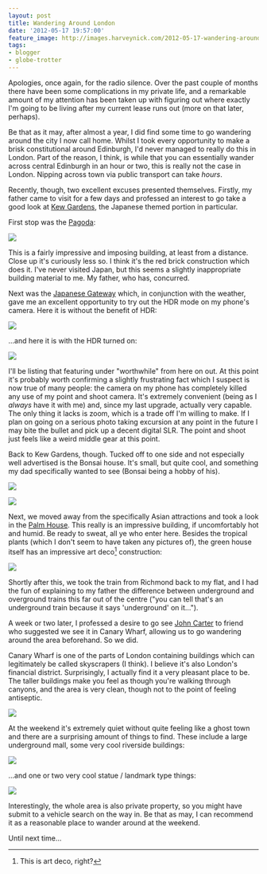 ```yaml
---
layout: post
title: Wandering Around London
date: '2012-05-17 19:57:00'
feature_image: http://images.harveynick.com/2012-05-17-wandering-around-london_IMG_0456.jpg
tags:
- blogger
- globe-trotter
---
```


Apologies, once again, for the radio silence. Over the past couple of months there have been some complications in my private life, and a remarkable amount of my attention has been taken up with figuring out where exactly I'm going to be living after my current lease runs out (more on that later, perhaps).

Be that as it may, after almost a year, I did find some time to go wandering around the city I now call home. Whilst I took every opportunity to make a brisk constitutional around Edinburgh, I'd never managed to really do this in London. Part of the reason, I think, is while that you can essentially wander across central Edinburgh in an hour or two, this is really not the case in London. Nipping across town via public transport can take _hours_.

Recently, though, two excellent excuses presented themselves. Firstly, my father came to visit for a few days and professed an interest to go take a good look at [Kew Gardens], the Japanese themed portion in particular.

[Kew Gardens]: http://www.kew.org/

<!-- More -->

First stop was the [Pagoda]:

[Pagoda]: http://www.kew.org/visit-kew-gardens/garden-attractions-A-Z/Pagoda.htm

![](http://images.harveynick.com/2012-05-17-wandering-around-london_IMG_0402.jpg)

This is a fairly impressive and imposing building, at least from a distance. Close up it's curiously less so. I think it's the red brick construction which does it. I've never visited Japan, but this seems a slightly inappropriate building material to me. My father, who has, concurred.

Next was the [Japanese Gateway] which, in conjunction with the weather, gave me an excellent opportunity to try out the HDR mode on my phone's camera. Here it is without the benefit of HDR:

[Japanese Gateway]: http://www.kew.org/visit-kew-gardens/garden-attractions-A-Z/japanese-gateway.htm

![](http://images.harveynick.com/2012-05-17-wandering-around-london_IMG_0408.jpg)

…and here it is with the HDR turned on:

![](http://images.harveynick.com/2012-05-17-wandering-around-london_IMG_0409.jpg)

I'll be listing that featuring under "worthwhile" from here on out. At this point it's probably worth confirming a slightly frustrating fact which I suspect is now true of many people: the camera on my phone has completely killed any use of my point and shoot camera. It's extremely convenient (being as I _always_ have it with me) and, since my last upgrade, actually very capable. The only thing it lacks is zoom, which is a trade off I'm willing to make. If I plan on going on a serious photo taking excursion at any point in the future I may bite the bullet and pick up a decent digital SLR. The point and shoot just feels like a weird middle gear at this point.

Back to Kew Gardens, though. Tucked off to one side and not especially well advertised is the Bonsai house. It's small, but quite cool, and something my dad specifically wanted to see (Bonsai being a hobby of his).

![](http://images.harveynick.com/2012-05-17-wandering-around-london_IMG_0448.jpg)

![](http://images.harveynick.com/2012-05-17-wandering-around-london_IMG_0450.jpg)

Next, we moved away from the specifically Asian attractions and took a look in the [Palm House]. This really is an impressive building, if uncomfortably hot and humid. Be ready to sweat, all ye who enter here. Besides the tropical plants (which I don't seem to have taken any pictures of), the green house itself has an impressive art deco[^1] construction:

[Palm House]: http://www.kew.org/visit-kew-gardens/garden-attractions-A-Z/Palm-House.htm

![](http://images.harveynick.com/2012-05-17-wandering-around-london_IMG_0451.jpg)

Shortly after this, we took the train from Richmond back to my flat, and I had the fun of explaining to my father the difference between underground and overground trains this far out of the centre ("you can tell that's an underground train because it says 'underground' on it…").

A week or two later, I professed a desire to go see [John Carter] to friend who suggested we see it in Canary Wharf, allowing us to go wandering around the area beforehand. So we did.

[John Carter]: http://ohsohumbleopinion.tumblr.com/post/19950925968/john-carter

Canary Wharf is one of the parts of London containing buildings which can legitimately be called skyscrapers (I think). I believe it's also London's financial district. Surprisingly, I actually find it a very pleasant place to be. The taller buildings make you feel as though you're walking through canyons, and the area is very clean, though not to the point of feeling antiseptic.

![](http://images.harveynick.com/2012-05-17-wandering-around-london_IMG_0463.jpg)

At the weekend it's extremely quiet without quite feeling like a ghost town and there are a surprising amount of things to find. These include a large underground mall, some very cool riverside buildings:

![](http://images.harveynick.com/2012-05-17-wandering-around-london_IMG_0460.jpg)

…and one or two very cool statue / landmark type things:

![](http://images.harveynick.com/2012-05-17-wandering-around-london_IMG_0456.jpg) 

Interestingly, the whole area is also private property, so you might have submit to a vehicle search on the way in. Be that as may, I can recommend it as a reasonable place to wander around at the weekend.

Until next time...

[^1]: This is art deco, right?